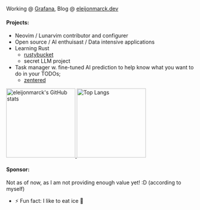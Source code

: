 Working @ [Grafana](https://www.grafana.com/), Blog @ [eleijonmarck.dev](https://eleijonmarck.dev)

#### Projects:
- Neovim / Lunarvim contributor and configurer
- Open source / AI enthuisast / Data intensive applications
- Learning Rust
  - [rustybucket](https://github.com/eleijonmarck/rustybucket)
  - secret LLM project
- Task manager w. fine-tuned AI prediction to help know what you want to do in your TODOs;
  - [zentered](https://zentered.netlify.com)

<a href="https://github-readme-stats-one-bice.vercel.app/api?username=eleijonmarck&theme=calm&show_icons=true&include_all_commits=true&role=OWNER,ORGANIZATION_MEMBER#gh-dark-mode-only" target="_blank">
  <img src="https://github-readme-stats-one-bice.vercel.app/api?username=eleijonmarck&theme=calm&show_icons=true&include_all_commits=true&role=OWNER,ORGANIZATION_MEMBER#gh-dark-mode-only" alt="eleijonmarck's GitHub stats" height="185px">
</a>
<a href="https://github-readme-stats-one-bice.vercel.app/api/top-langs/?username=eleijonmarck&theme=calm&layout=compact&langs_count=8&include_all_commits=true&role=OWNER,ORGANIZATION_MEMBER#gh-dark-mode-only">
  <img src="https://github-readme-stats-one-bice.vercel.app/api/top-langs/?username=eleijonmarck&theme=calm&layout=compact&langs_count=8&include_all_commits=true&role=OWNER,ORGANIZATION_MEMBER#gh-dark-mode-only" alt="Top Langs" height="185px">
</a>

#### Sponsor:
Not as of now, as I am not providing enough value yet! :D (according to myself)

- ⚡ Fun fact: I like to eat ice 🥶

